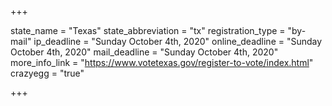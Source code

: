 +++

state_name = "Texas"
state_abbreviation = "tx"
registration_type = "by-mail"
ip_deadline = "Sunday October 4th, 2020"
online_deadline = "Sunday October 4th, 2020"
mail_deadline = "Sunday October 4th, 2020"
more_info_link = "https://www.votetexas.gov/register-to-vote/index.html"
crazyegg = "true"

+++